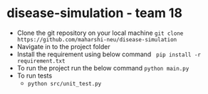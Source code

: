 # disease-simulation - team 18

- Clone the git repository on your local machine
    ```git clone https://github.com/maharshi-neu/disease-simulation```
- Navigate in to the project folder
- Install the requirement using below command
   ``` pip install -r requirement.txt```
 - To run the project run the below command
   ```python main.py```
- To run tests
  - ```python src/unit_test.py```
